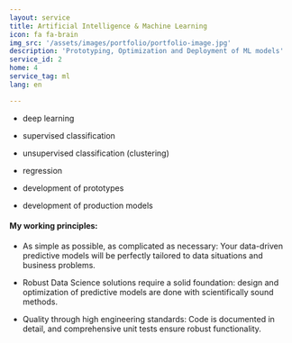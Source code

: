 ```yaml
---
layout: service
title: Artificial Intelligence & Machine Learning
icon: fa fa-brain
img_src: '/assets/images/portfolio/portfolio-image.jpg'
description: 'Prototyping, Optimization and Deployment of ML models'
service_id: 2
home: 4
service_tag: ml
lang: en

---
```



* deep learning
* supervised classification
* unsupervised classification (clustering)
* regression

* development of prototypes
* development of production models

#### My working principles:

* As simple as possible, as complicated as necessary: Your data-driven predictive models will be perfectly tailored to data situations and business problems.

* Robust Data Science solutions require a solid foundation: design and optimization of predictive models are done with scientifically sound methods.

* Quality through high engineering standards: Code is documented in detail, and comprehensive unit tests ensure robust functionality. 